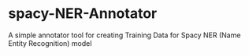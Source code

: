 # spacy-NER-Annotator
A simple annotator tool for creating Training Data for Spacy NER (Name Entity Recognition) model
